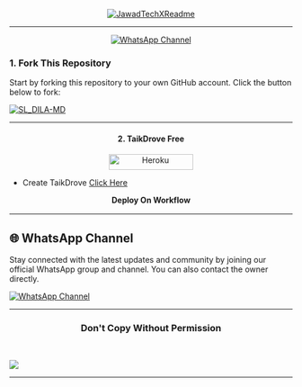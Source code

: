<p align="center">
  <a href="https://github.com/JawadTechX">
    <img src="http://readme-typing-svg.herokuapp.com?color=FF0000&center=true&vCenter=true&multiline=false&lines=SL+DILA+MD-+v2.0+MultiDevice;Developed+by+MAXDILATechX;Give+star+and+forks+this+Repo+🌟" alt="JawadTechXReadme">
  </a>
</p>

--- 

<div align="center">
  
[![WhatsApp Channel](https://img.shields.io/badge/Join-WhatsApp%20Channel-FF00F8?style=for-the-badge&logo=whatsapp)](https://whatsapp.com/channel/0029Vb1oyIFKwqSWn4uoN43D)
</div>

### 1. Fork This Repository

Start by forking this repository to your own GitHub account. Click the button below to fork:

  <a href=""><img title="SL_DILA-MD" src="https://img.shields.io/badge/FORK-SL DILA AI-h?color=blue&style=for-the-badge&logo=stackshare"></a>
  
---

<h4 align="center">2. TaikDrove Free</h4>
<p style="text-align: center; font-size: 1.2em;">
  
<p align="center">
<a href='https://talkdrove.com/share-bot/82' target="_blank"><img alt='Heroku' src='https://img.shields.io/badge/-TaikDrove ‎Deploy-6971FF?style=for-the-badge&logo=Github&logoColor=white'/< width=150 height=28/p></a>

* Create TaikDrove <a href="https://host.talkdrove.com/auth/signup?ref=B4DDC9F3">Click Here</a>


<b><strong><summary align="center" style="color: Yello;">Deploy On Workflow</summary></strong></b>
<p style="text-align: center; font-size: 1.2em;">
 
***




## 🌐 WhatsApp Channel 

Stay connected with the latest updates and community by joining our official WhatsApp group and channel. You can also contact the owner directly.

[![WhatsApp Channel](https://img.shields.io/badge/Join-WhatsApp%20Channel-25D366?style=for-the-badge&logo=whatsapp)](https://whatsapp.com/channel/0029Vb1oyIFKwqSWn4uoN43D)

 ---

<h3 align="center"> Don't Copy Without Permission 
</h3>

<br>

<a><img src='https://i.imgur.com/LyHic3i.gif'/></a>

------
